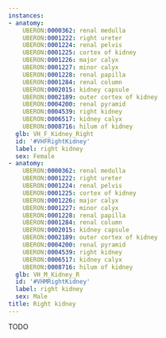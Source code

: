 ```yaml
---
instances:
- anatomy:
    UBERON:0000362: renal medulla
    UBERON:0001222: right ureter
    UBERON:0001224: renal pelvis
    UBERON:0001225: cortex of kidney
    UBERON:0001226: major calyx
    UBERON:0001227: minor calyx
    UBERON:0001228: renal papilla
    UBERON:0001284: renal column
    UBERON:0002015: kidney capsule
    UBERON:0002189: outer cortex of kidney
    UBERON:0004200: renal pyramid
    UBERON:0004539: right kidney
    UBERON:0006517: kidney calyx
    UBERON:0008716: hilum of kidney
  glb: VH_F_Kidney_Right
  id: '#VHFRightKidney'
  label: right kidney
  sex: Female
- anatomy:
    UBERON:0000362: renal medulla
    UBERON:0001222: right ureter
    UBERON:0001224: renal pelvis
    UBERON:0001225: cortex of kidney
    UBERON:0001226: major calyx
    UBERON:0001227: minor calyx
    UBERON:0001228: renal papilla
    UBERON:0001284: renal column
    UBERON:0002015: kidney capsule
    UBERON:0002189: outer cortex of kidney
    UBERON:0004200: renal pyramid
    UBERON:0004539: right kidney
    UBERON:0006517: kidney calyx
    UBERON:0008716: hilum of kidney
  glb: VH_M_Kidney_R
  id: '#VHMRightKidney'
  label: right kidney
  sex: Male
title: Right kidney
---
```


TODO
